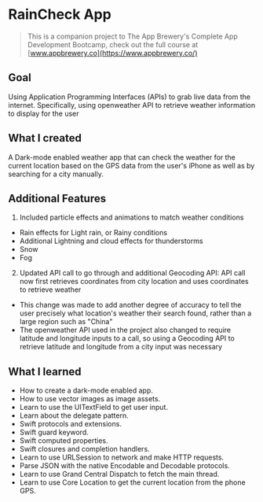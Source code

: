 # RainCheck App
>This is a companion project to The App Brewery's Complete App Development Bootcamp, check out the full course at [www.appbrewery.co](https://www.appbrewery.co/)

## Goal

Using Application Programming Interfaces (APIs) to grab live data from the internet. Specifically, using openweather API to retrieve weather information to display for the user

## What I created

A Dark-mode enabled weather app that can check the weather for the current location based on the GPS data from the user's iPhone as well as by searching for a city manually. 

## Additional Features

1) Included particle effects and animations to match weather conditions
  - Rain effects for Light rain, or Rainy conditions 
  - Additional Lightning and cloud effects for thunderstorms
  - Snow
  - Fog
  
2) Updated API call to go through and additional Geocoding API: API call now first retrieves coordinates from city location and uses coordinates to retrieve weather
  - This change was made to add another degree of accuracy to tell the user precisely what location's weather their search found, rather than a large region such as "China"
  - The openweather API used in the project also changed to require latitude and longitude inputs to a call, so using a Geocoding API to retrieve latitude and longitude from a city input was necessary

## What I learned

* How to create a dark-mode enabled app.
* How to use vector images as image assets.
* Learn to use the UITextField to get user input. 
* Learn about the delegate pattern.
* Swift protocols and extensions. 
* Swift guard keyword. 
* Swift computed properties.
* Swift closures and completion handlers.
* Learn to use URLSession to network and make HTTP requests.
* Parse JSON with the native Encodable and Decodable protocols. 
* Learn to use Grand Central Dispatch to fetch the main thread.
* Learn to use Core Location to get the current location from the phone GPS. 



